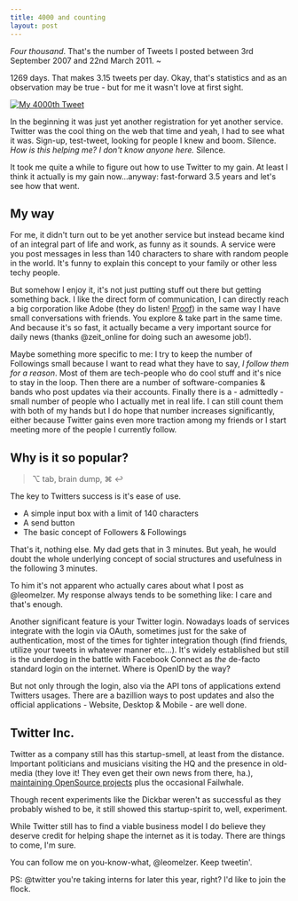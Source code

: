 ```yaml
--- 
title: 4000 and counting
layout: post
---
```


*Four thousand*. That's the number of Tweets I posted between 3rd September 2007 and 22nd March 2011. ~

1269 days. That makes 3.15 tweets per day. Okay, that's statistics and as an observation may be true - but for me it wasn't love at first sight.

<a href="https://twitter.com/#!/leomelzer/status/50247794807681024" class="hero" title="My 4000th Tweet"><img src="http://cl.ly/5qw9/4000th-tweet.png" alt="My 4000th Tweet"></a>

In the beginning it was just yet another registration for yet another service. Twitter was the cool thing on the web that time and yeah, I had to see what it was. Sign-up, test-tweet, looking for people I knew and boom. Silence. *How is this helping me? I don't know anyone here.* Silence.

It took me quite a while to figure out how to use Twitter to my gain. At least I think it actually is my gain now...anyway: fast-forward 3.5 years and let's see how that went.

## My way

For me, it didn't turn out to be yet another service but instead became kind of an integral part of life and work, as funny as it sounds. A service were you post messages in less than 140 characters to share with random people in the world. It's funny to explain this concept to your family or other less techy people.

But somehow I enjoy it, it's not just putting stuff out there but getting something back. I like the direct form of communication, I can directly reach a big corporation like Adobe (they do listen! [Proof](https://twitter.com/#!/adobe_care/status/46279156673159169)) in the same way I have small conversations with friends. You explore & take part in the same time. And because it's so fast, it actually became a very important source for daily news (thanks @zeit_online for doing such an awesome job!).

Maybe something more specific to me: I try to keep the number of Followings small because I want to read what they have to say, *I follow them for a reason*.
Most of them are tech-people who do cool stuff and it's nice to stay in the loop. Then there are a number of software-companies & bands who post updates via their accounts.
Finally there is a - admittedly - small number of people who I actually met in real life. I can still count them with both of my hands but I do hope that number increases significantly, either because Twitter gains even more traction among my friends or I start meeting more of the people I currently follow.

## Why is it so popular?

> &#x2325; tab, brain dump, &#x2318; &#x21A9;

The key to Twitters success is it's ease of use.

*	A simple input box with a limit of 140 characters
*	A send button
*	The basic concept of Followers & Followings

That's it, nothing else. My dad gets that in 3 minutes.
But yeah, he would doubt the whole underlying concept of social structures and usefulness in the following 3 minutes.

To him it's not apparent who actually cares about what I post as @leomelzer. My response always tends to be something like: I care and that's enough.

Another significant feature is your Twitter login. Nowadays loads of services integrate with the login via OAuth, sometimes just for the sake of authentication, most of the times for tighter integration though (find friends, utilize your tweets in whatever manner etc...).
It's widely established but still is the underdog in the battle with Facebook Connect as *the* de-facto standard login on the internet. Where is OpenID by the way?

But not only through the login, also via the API tons of applications extend Twitters usages. There are a bazillion ways to post updates and also the official applications - Website, Desktop & Mobile - are well done.

## Twitter Inc.

Twitter as a company still has this startup-smell, at least from the distance. Important politicians and musicians visiting the HQ and the presence in old-media (they love it! They even get their own news from there, ha.), [maintaining OpenSource projects](https://github.com/twitter) plus the occasional Failwhale.

Though recent experiments like the Dickbar weren't as successful as they probably wished to be, it still showed this startup-spirit to, well, experiment.

While Twitter still has to find a viable business model I do believe they deserve credit for helping shape the internet as it is today. There are things to come, I'm sure. 

You can follow me on you-know-what, @leomelzer. Keep tweetin'.

PS: @twitter you're taking interns for later this year, right? I'd like to join the flock.
